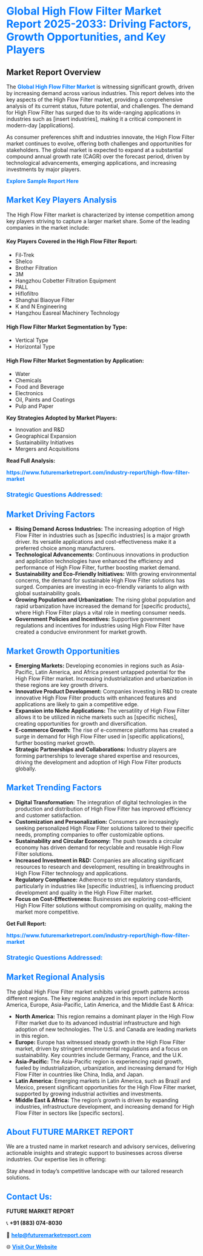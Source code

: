 <h1 style="color: #007BFF;">Global High Flow Filter Market Report 2025-2033: Driving Factors, Growth Opportunities, and Key Players</h1>

<section id="overview">
<h2>Market Report Overview</h2>
<p>The <a href="https://www.futuremarketreport.com/industry-report/high-flow-filter-market" style="color: #007BFF; text-decoration: none;"><strong>Global High Flow Filter Market</strong></a> is witnessing significant growth, driven by increasing demand across various industries. This report delves into the key aspects of the High Flow Filter market, providing a comprehensive analysis of its current status, future potential, and challenges. The demand for High Flow Filter has surged due to its wide-ranging applications in industries such as [insert industries], making it a critical component in modern-day [applications].</p>
<p>As consumer preferences shift and industries innovate, the High Flow Filter market continues to evolve, offering both challenges and opportunities for stakeholders. The global market is expected to expand at a substantial compound annual growth rate (CAGR) over the forecast period, driven by technological advancements, emerging applications, and increasing investments by major players.</p>
</section>

<section id="overview">
<p><a href="https://www.futuremarketreport.com/request-sample/reportId=52080" style="color: #007BFF; text-decoration: none;"><strong>Explore Sample Report Here</strong></a></p>
</section>

<section id="key-players">
<h2 style="color: #007BFF;">Market Key Players Analysis</h2>
<p>The High Flow Filter market is characterized by intense competition among key players striving to capture a larger market share. Some of the leading companies in the market include:</p>
<h4>Key Players Covered in the High Flow Filter Report:</h4>
<ul><li>Fil-Trek</li><li>Shelco</li><li>Brother Filtration</li><li>3M</li><li>Hangzhou Cobetter Filtration Equipment</li><li>PALL</li><li>Hiflofiltro</li><li>Shanghai Biaoyue Filter</li><li>K and N Engineering</li><li>Hangzhou Easreal Machinery Technology</li></ul>
<h4>High Flow Filter Market Segmentation by Type:</h4>
<ul><li>Vertical Type</li><li>Horizontal Type</li></ul>

<h4>High Flow Filter Market Segmentation by Application:</h4>
<ul><li>Water</li><li>Chemicals</li><li>Food and Beverage</li><li>Electronics</li><li>Oil, Paints and Coatings</li><li>Pulp and Paper</li></ul>
<p><strong>Key Strategies Adopted by Market Players:</strong></p>
<ul>
<li>Innovation and R&D</li>
<li>Geographical Expansion</li>
<li>Sustainability Initiatives</li>
<li>Mergers and Acquisitions</li>
</ul>
</section>

<section>
<p><strong>Read Full Analysis: </strong></p><a href="https://www.futuremarketreport.com/industry-report/high-flow-filter-market" style="color: #007BFF; text-decoration: none;"><strong>https://www.futuremarketreport.com/industry-report/high-flow-filter-market</strong></a>
<h3 style="color: #007BFF;">Strategic Questions Addressed:</h3>
</section>

<section id="driving-factors">
<h2 style="color: #007BFF;">Market Driving Factors</h2>
<ul>
<li><strong>Rising Demand Across Industries:</strong> The increasing adoption of High Flow Filter in industries such as [specific industries] is a major growth driver. Its versatile applications and cost-effectiveness make it a preferred choice among manufacturers.</li>
<li><strong>Technological Advancements:</strong> Continuous innovations in production and application technologies have enhanced the efficiency and performance of High Flow Filter, further boosting market demand.</li>
<li><strong>Sustainability and Eco-Friendly Initiatives:</strong> With growing environmental concerns, the demand for sustainable High Flow Filter solutions has surged. Companies are investing in eco-friendly variants to align with global sustainability goals.</li>
<li><strong>Growing Population and Urbanization:</strong> The rising global population and rapid urbanization have increased the demand for [specific products], where High Flow Filter plays a vital role in meeting consumer needs.</li>
<li><strong>Government Policies and Incentives:</strong> Supportive government regulations and incentives for industries using High Flow Filter have created a conducive environment for market growth.</li>
</ul>
</section>

<section id="growth-opportunities">
<h2 style="color: #007BFF;">Market Growth Opportunities</h2>
<ul>
<li><strong>Emerging Markets:</strong> Developing economies in regions such as Asia-Pacific, Latin America, and Africa present untapped potential for the High Flow Filter market. Increasing industrialization and urbanization in these regions are key growth drivers.</li>
<li><strong>Innovative Product Development:</strong> Companies investing in R&D to create innovative High Flow Filter products with enhanced features and applications are likely to gain a competitive edge.</li>
<li><strong>Expansion into Niche Applications:</strong> The versatility of High Flow Filter allows it to be utilized in niche markets such as [specific niches], creating opportunities for growth and diversification.</li>
<li><strong>E-commerce Growth:</strong> The rise of e-commerce platforms has created a surge in demand for High Flow Filter used in [specific applications], further boosting market growth.</li>
<li><strong>Strategic Partnerships and Collaborations:</strong> Industry players are forming partnerships to leverage shared expertise and resources, driving the development and adoption of High Flow Filter products globally.</li>
</ul>
</section>

<section id="trending-factors">
<h2 style="color: #007BFF;">Market Trending Factors</h2>
<ul>
<li><strong>Digital Transformation:</strong> The integration of digital technologies in the production and distribution of High Flow Filter has improved efficiency and customer satisfaction.</li>
<li><strong>Customization and Personalization:</strong> Consumers are increasingly seeking personalized High Flow Filter solutions tailored to their specific needs, prompting companies to offer customizable options.</li>
<li><strong>Sustainability and Circular Economy:</strong> The push towards a circular economy has driven demand for recyclable and reusable High Flow Filter solutions.</li>
<li><strong>Increased Investment in R&D:</strong> Companies are allocating significant resources to research and development, resulting in breakthroughs in High Flow Filter technology and applications.</li>
<li><strong>Regulatory Compliance:</strong> Adherence to strict regulatory standards, particularly in industries like [specific industries], is influencing product development and quality in the High Flow Filter market.</li>
<li><strong>Focus on Cost-Effectiveness:</strong> Businesses are exploring cost-efficient High Flow Filter solutions without compromising on quality, making the market more competitive.</li>
</ul>
</section>

<section>
<p><strong>Get Full Report: </strong></p><a href="https://www.futuremarketreport.com/industry-report/high-flow-filter-market" style="color: #007BFF; text-decoration: none;"><strong>https://www.futuremarketreport.com/industry-report/high-flow-filter-market</strong></a>
<h3 style="color: #007BFF;">Strategic Questions Addressed:</h3>
</section>


<section id="regional-analysis">
<h2 style="color: #007BFF;">Market Regional Analysis</h2>
<p>The global High Flow Filter market exhibits varied growth patterns across different regions. The key regions analyzed in this report include North America, Europe, Asia-Pacific, Latin America, and the Middle East & Africa:</p>
<ul>
<li><strong>North America:</strong> This region remains a dominant player in the High Flow Filter market due to its advanced industrial infrastructure and high adoption of new technologies. The U.S. and Canada are leading markets in this region.</li>
<li><strong>Europe:</strong> Europe has witnessed steady growth in the High Flow Filter market, driven by stringent environmental regulations and a focus on sustainability. Key countries include Germany, France, and the U.K.</li>
<li><strong>Asia-Pacific:</strong> The Asia-Pacific region is experiencing rapid growth, fueled by industrialization, urbanization, and increasing demand for High Flow Filter in countries like China, India, and Japan.</li>
<li><strong>Latin America:</strong> Emerging markets in Latin America, such as Brazil and Mexico, present significant opportunities for the High Flow Filter market, supported by growing industrial activities and investments.</li>
<li><strong>Middle East & Africa:</strong> The region’s growth is driven by expanding industries, infrastructure development, and increasing demand for High Flow Filter in sectors like [specific sectors].</li>
</ul>
</section>

<footer>
<h2 style="color: #007BFF;">About FUTURE MARKET REPORT</h2>
<p>We are a trusted name in market research and advisory services, delivering actionable insights and strategic support to businesses across diverse industries. Our expertise lies in offering:</p>

<p>Stay ahead in today’s competitive landscape with our tailored research solutions.</p>

<h2 style="color: #007BFF;">Contact Us:</h2>
<p><strong>FUTURE MARKET REPORT</strong></p>
<p>📞 <strong>+91 (883) 074-8030</strong></p>
<p>📧 <strong><a href="mailto:help@futuremarketreport.com" style="color: #007BFF;">help@futuremarketreport.com</a></strong></p>
<p>🌐 <strong><a href="https://www.futuremarketreport.com/" style="color: #007BFF;">Visit Our Website</a></strong></p>
</footer>